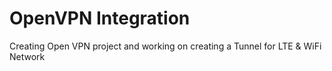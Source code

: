 # OpenVPN Integration
Creating Open VPN project and working on creating a Tunnel for LTE &amp; WiFi Network
